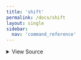 ```yaml
---
title: 'shift'
permalink: /docs/shift
layout: single
sidebar:
  nav: 'command_reference'
---
```




<details>
  <summary>View Source</summary>

{% highlight sh %}

!fn --shellpen-private writeDSL writeln "shift"
{% endhighlight %}

</details>









